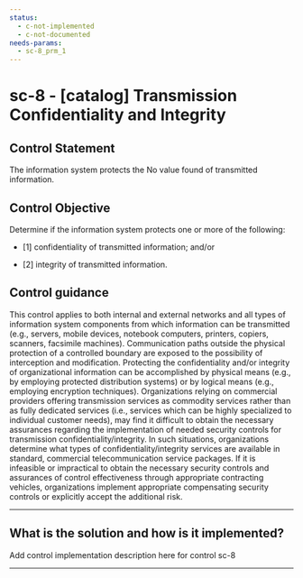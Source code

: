 ```yaml
---
status:
  - c-not-implemented
  - c-not-documented
needs-params:
  - sc-8_prm_1
---
```


# sc-8 - \[catalog\] Transmission Confidentiality and Integrity

## Control Statement

The information system protects the No value found of transmitted information.

## Control Objective

Determine if the information system protects one or more of the following:

- \[1\] confidentiality of transmitted information; and/or

- \[2\] integrity of transmitted information.

## Control guidance

This control applies to both internal and external networks and all types of information system components from which information can be transmitted (e.g., servers, mobile devices, notebook computers, printers, copiers, scanners, facsimile machines). Communication paths outside the physical protection of a controlled boundary are exposed to the possibility of interception and modification. Protecting the confidentiality and/or integrity of organizational information can be accomplished by physical means (e.g., by employing protected distribution systems) or by logical means (e.g., employing encryption techniques). Organizations relying on commercial providers offering transmission services as commodity services rather than as fully dedicated services (i.e., services which can be highly specialized to individual customer needs), may find it difficult to obtain the necessary assurances regarding the implementation of needed security controls for transmission confidentiality/integrity. In such situations, organizations determine what types of confidentiality/integrity services are available in standard, commercial telecommunication service packages. If it is infeasible or impractical to obtain the necessary security controls and assurances of control effectiveness through appropriate contracting vehicles, organizations implement appropriate compensating security controls or explicitly accept the additional risk.

______________________________________________________________________

## What is the solution and how is it implemented?

Add control implementation description here for control sc-8

______________________________________________________________________
